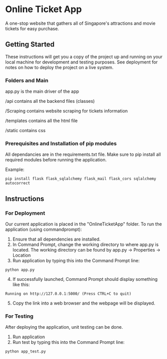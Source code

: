 # Online Ticket App

A one-stop website that gathers all of Singapore's attractions and movie tickets for easy purchase.

## Getting Started

These instructions will get you a copy of the project up and running on your local machine for development and testing purposes. See deployment for notes on how to deploy the project on a live system.

### Folders and Main

app.py is the main driver of the app

/api contains all the backend files (classes)

/Scraping contains website scraping for tickets information

/templates contains all the html file

/static contains css

### Prerequisites and Installation of pip modules

All dependancies are in the requirements.txt file. Make sure to pip install all required modules before running the application.

Example:
```
pip install flask flask_sqlalchemy flask_mail flask_cors sqlalchemy autocorrect
```

## Instructions 

### For Deployment

Our current application is placed in the "OnlineTicketApp" folder. To run the application (using commandprompt):
1) Ensure that all dependencies are installed.
2) In Command Prompt, change the working directory to where app.py is located. The working directory can be found by app.py -> Properties -> Location
3) Run application by typing this into the Command Prompt line: 
```
python app.py
```
4) If successfully launched, Command Prompt should display something like this: 
```
Running on http://127.0.0.1:5000/ (Press CTRL+C to quit)
```
5) Copy the link into a web browser and the webpage will be displayed.

### For Testing

After deploying the application, unit testing can be done.
1) Run application
2) Run test by typing this into the Command Prompt line:
```
python app_test.py
```